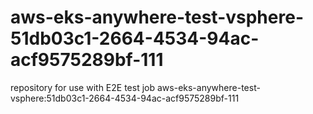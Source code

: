 # aws-eks-anywhere-test-vsphere-51db03c1-2664-4534-94ac-acf9575289bf-111
repository for use with E2E test job aws-eks-anywhere-test-vsphere:51db03c1-2664-4534-94ac-acf9575289bf-111
